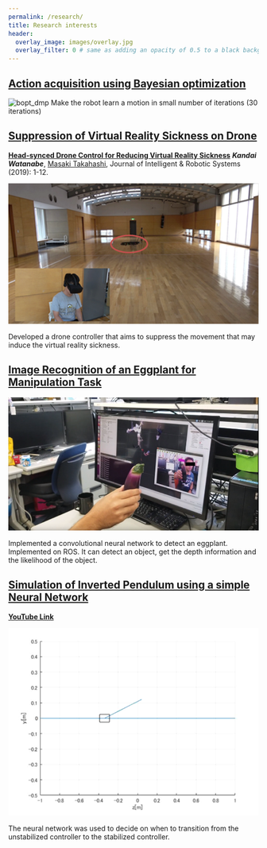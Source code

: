 ```yaml
---
permalink: /research/
title: Research interests
header:
  overlay_image: images/overlay.jpg
  overlay_filter: 0 # same as adding an opacity of 0.5 to a black background
---
```



## [Action acquisition using Bayesian optimization](../_research/bopt_dmp.md)
![bopt_dmp](../images/bopt_dmp.gif)
Make the robot learn a motion in small number of iterations (30 iterations)

## [Suppression of Virtual Reality Sickness on Drone](../_research/vrsickness.md)
**[Head-synced Drone Control for Reducing Virtual Reality Sickness](https://link.springer.com/article/10.1007/s10846-019-01054-6)**
***Kandai Watanabe***, [Masaki Takahashi](http://www.yt.sd.keio.ac.jp), Journal of Intelligent & Robotic Systems (2019): 1-12.

![vrsickness](../images/vrsickness.png)

Developed a drone controller that aims to suppress the movement that may induce the virtual reality sickness.


## [Image Recognition of an Eggplant for Manipulation Task](../_research/eggplant_yolov3.md)
![eggplant_yolov3_demo](../images/eggplant_yolov3_demo.png)

Implemented a convolutional neural network to detect an eggplant.
Implemented on ROS. It can detect an object, get the depth information and the likelihood of the object.


## [Simulation of Inverted Pendulum using a simple Neural Network](../_research/sim_pendulum.md)
**[YouTube Link](https://www.youtube.com/watch?v=r7sOc22s1KA)**

[![sim_pendulum](../images/sim_pendulum_incase.png)](https://www.youtube.com/watch?v=r7sOc22s1KA)

The neural network was used to decide on when to transition from the unstabilized controller to the stabilized controller.
